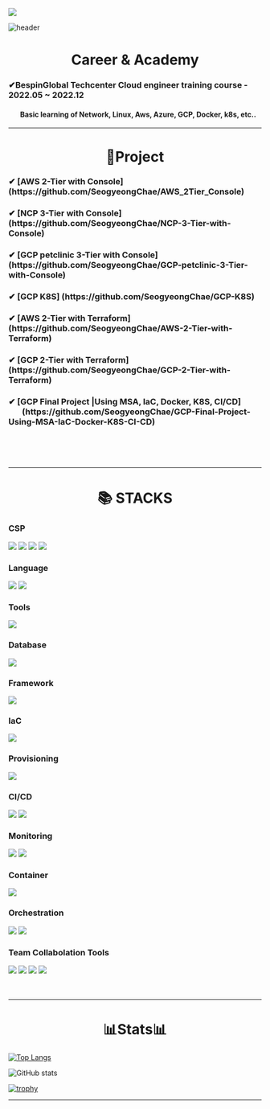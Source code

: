 
<a href="mailto:a01098826383@gmail.com"><img src="https://img.shields.io/badge/a01098826383@gmail.com-EA4335?style=for-the-badge&logo=Gmail&logoColor=white"></a>

![header](https://capsule-render.vercel.app/api?type=waving&color=80B5E3&height=250&section=header&text=Seogyeong%20Chae&fontSize=90&animation=fadeIn&fontAlignY=38&desc=%20&descAlignY=62&descAlign=62)

<div align=center><h1>Career & Academy</h1></div>
<h3>✔BespinGlobal Techcenter Cloud engineer training course - 2022.05 ~ 2022.12</h3> 
<h4>&nbsp;&nbsp;&nbsp;&nbsp;&nbsp;&nbsp; Basic learning of Network, Linux, Aws, Azure, GCP, Docker, k8s, etc..</h4>

---
<div align=center><h1>🔗Project</h1></div>
<h3>✔ [AWS 2-Tier with Console] (https://github.com/SeogyeongChae/AWS_2Tier_Console)</h3>
<h3>✔ [NCP 3-Tier with Console] (https://github.com/SeogyeongChae/NCP-3-Tier-with-Console)</h3>
<h3>✔ [GCP petclinic 3-Tier with Console] (https://github.com/SeogyeongChae/GCP-petclinic-3-Tier-with-Console)</h3>
<h3>✔ [GCP K8S] (https://github.com/SeogyeongChae/GCP-K8S)</h3> 
<h3>✔ [AWS 2-Tier with Terraform] (https://github.com/SeogyeongChae/AWS-2-Tier-with-Terraform)</h3>
<h3>✔ [GCP 2-Tier with Terraform] (https://github.com/SeogyeongChae/GCP-2-Tier-with-Terraform)</h3>
<h3>✔ [GCP Final Project |Using MSA, IaC, Docker, K8S, CI/CD] <br/> &nbsp;&nbsp;&nbsp;&nbsp;&nbsp;&nbsp; (https://github.com/SeogyeongChae/GCP-Final-Project-Using-MSA-IaC-Docker-K8S-CI-CD)</h3>
<br/> <br/> <br/>

---
<div align=center><h1>📚 STACKS</h1></div>

### CSP

<img src="https://img.shields.io/badge/Amazon AWS-232F3E?style=for-the-badge&logo=Amazon AWS&logoColor=white"> <!--aws-->
<img src="https://img.shields.io/badge/Microsoft Azure-0078D4?style=for-the-badge&logo=Microsoft Azure&logoColor=white"> <!--azure-->
<img src="https://img.shields.io/badge/GCP-4285F4?style=for-the-badge&logo=Google Cloud&logoColor=white"> <!--GCP-->
<img src="https://img.shields.io/badge/NAVER CLOUD PLATFORM-03C75A?style=for-the-badge&logo=Naver&logoColor=white"> <!--NCP-->

### Language

<img src="https://img.shields.io/badge/JAVA-6DB33F?style=for-the-badge&logo=java&logoColor=white">  <!--JAVA-->
<img src="https://img.shields.io/badge/Python-3776AB?style=for-the-badge&logo=Python&logoColor=white">  <!--Python-->

### Tools

<img src="https://img.shields.io/badge/Visual Studio Code-007ACC?style=for-the-badge&logo=Visual Studio Code&logoColor=white"> <!--vscode-->


### Database

<img src="https://img.shields.io/badge/mysql-4479A1?style=for-the-badge&logo=mysql&logoColor=white">  <!--mysql-->

### Framework

<!-- <img src="https://img.shields.io/badge/apache tomcat-F8DC75?style=for-the-badge&logo=apachetomcat&logoColor=white"> <!--apachetomcat--> 
<img src="https://img.shields.io/badge/Spring-6DB33F?style=for-the-badge&logo=Spring&logoColor=white">  <!--spring-->

### IaC
<img src="https://img.shields.io/badge/Terraform-7B42BC?style=for-the-badge&logo=Terraform&logoColor=white">  <!--terraform-->

### Provisioning
<img src="https://img.shields.io/badge/Ansible-EE0000?style=for-the-badge&logo=Ansible&logoColor=white">  <!--ansible-->

### CI/CD
<img src="https://img.shields.io/badge/Jenkins-D24939?style=for-the-badge&logo=Jenkins&logoColor=white">  <!--jenkins-->
<img src="https://img.shields.io/badge/ArgoCD-EF7B4D?style=for-the-badge&logo=Argo&logoColor=white">  <!--argocd-->

### Monitoring
<img src="https://img.shields.io/badge/Prometheus-E6522C?style=for-the-badge&logo=Prometheus&logoColor=white">  <!--Prometheus-->
<img src="https://img.shields.io/badge/Grafana-F46800?style=for-the-badge&logo=Grafana&logoColor=white">  <!--Grafana-->

### Container
<img src="https://img.shields.io/badge/Docker-2496ED?style=for-the-badge&logo=Docker&logoColor=white">  <!--Docker-->

### Orchestration
<img src="https://img.shields.io/badge/Kubernetes-326CE5?style=for-the-badge&logo=Kubernetes&logoColor=white">  <!--k8s-->
<img src="https://img.shields.io/badge/Amazon EKS-FF9900?style=for-the-badge&logo=Amazon EKS&logoColor=white">  <!--k8s-->

### Team Collabolation Tools
<img src="https://img.shields.io/badge/Git-F05032?style=for-the-badge&logo=Git&logoColor=white"> <img src="https://img.shields.io/badge/Notion-000000?style=for-the-badge&logo=Notion&logoColor=white"> <img src="https://img.shields.io/badge/Slack-4A154B?style=for-the-badge&logo=Slack&logoColor=white"> <img src="https://img.shields.io/badge/drawio-000000?style=for-the-badge&logo=drawio&logoColor=white">
<br/><br/><br/>

---
<div align=center><h1>📊Stats📊</h1></div>

[![Top Langs](https://github-readme-stats.vercel.app/api/top-langs/?username=SeogyeongChae)](https://github.com/anuraghazra/github-readme-stats)

![GitHub stats](https://github-readme-stats.vercel.app/api?username=SeogyeongChae&show_icons=true)  

[![trophy](https://github-profile-trophy.vercel.app/?username=SeogyeongChae&title=MultiLanguage,Commit&theme=dracula)](https://github.com/ryo-ma/github-profile-trophy)

----
